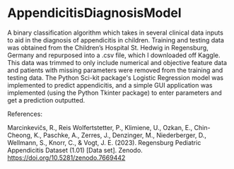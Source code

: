 # AppendicitisDiagnosisModel
A binary classification algorithm which takes in several clinical data inputs to aid in the diagnosis of appendicitis in children. Training and testing data was obtained from the Children’s Hospital St. Hedwig in Regensburg, Germany and repurposed into a .csv file, which I downloaded off Kaggle. This data was trimmed to only include numerical and objective feature data and patients with missing parameters were removed from the training and testing data. The Python Sci-kit package's Logistic Regression model was implemented to predict appendicitis, and a simple GUI application was implemented (using the Python Tkinter package) to enter parameters and get a prediction outputted.



References:

Marcinkevičs, R., Reis Wolfertstetter, P., Klimiene, U., Ozkan, E., Chin-Cheong, K., Paschke, A., Zerres, J., Denzinger, M., Niederberger, D., Wellmann, S., Knorr, C., & Vogt, J. E. (2023). Regensburg Pediatric Appendicitis Dataset (1.01) [Data set]. Zenodo. https://doi.org/10.5281/zenodo.7669442
